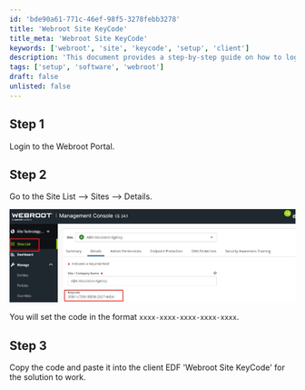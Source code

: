 ```yaml
---
id: 'bde90a61-771c-46ef-98f5-3278febb3278'
title: 'Webroot Site KeyCode'
title_meta: 'Webroot Site KeyCode'
keywords: ['webroot', 'site', 'keycode', 'setup', 'client']
description: 'This document provides a step-by-step guide on how to log in to the Webroot portal, navigate to the site list, and set the Site KeyCode necessary for the client solution to function correctly.'
tags: ['setup', 'software', 'webroot']
draft: false
unlisted: false
---
```


## Step 1
Login to the Webroot Portal.

## Step 2
Go to the Site List --> Sites --> Details.

![Image](../../../static/img/Webroot-Site-KeyCode/image_1.png)

You will set the code in the format `xxxx-xxxx-xxxx-xxxx-xxxx`.

## Step 3
Copy the code and paste it into the client EDF 'Webroot Site KeyCode' for the solution to work.



